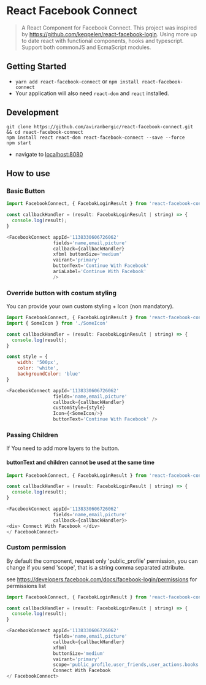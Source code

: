 # React Facebook Connect

> A React Component for Facebook Connect.
> This project was inspired by <https://github.com/keppelen/react-facebook-login>.
> Using more up to date react with functional components, hooks and typescript.
> Support both commonJS and EcmaScript modules.

## Getting Started

- `yarn add react-facebook-connect` or `npm install react-facebook-connect`
- Your application will also need `react-dom` and `react` installed.

## Development

```shell
git clone https://github.com/aviranbergic/react-facebook-connect.git && cd react-facebook-connect
npm install react react-dom react-facebook-connect --save --force
npm start
```

- navigate to [localhost:8080](http://localhost:8080)

## How to use

### Basic Button

```js
import FacebookConnect, { FacebokLoginResult } from 'react-facebook-connect';

const callbackHandler = (result: FacebokLoginResult | string) => {
  console.log(result);
}

<FacebookConnect appId='1138330606726062'
                 fields='name,email,picture' 
                 callback={callbackHandler} 
                 xfbml buttonSize='medium'
                 vairant='primary'
                 buttonText='Continue With Facebook'
                 ariaLabel='Continue With Facebook'
                 /> 
```

### Override button with costum styling

You can provide your own custom styling + Icon (non mandatory).

```js
import FacebookConnect, { FacebokLoginResult } from 'react-facebook-connect';
import { SomeIcon } from './SomeIcon'

const callbackHandler = (result: FacebokLoginResult | string) => {
  console.log(result);
}

const style = {
    width: '500px',
    color: 'white',
    backgroundColor: 'blue'
}

<FacebookConnect appId='1138330606726062'
                 fields='name,email,picture' 
                 callback={callbackHandler} 
                 customStyle={style} 
                 Icon={<SomeIcon/>} 
                 buttonText='Continue With Facebook' /> 
```

### Passing Children

If You need to add more layers to the button.

#### buttonText and children cannot be used at the same time

```js
import FacebookConnect, { FacebokLoginResult } from 'react-facebook-connect';

const callbackHandler = (result: FacebokLoginResult | string) => {
  console.log(result);
}

<FacebookConnect appId='1138330606726062' 
                 fields='name,email,picture' 
                 callback={callbackHandler}> 
<div> Connect With Facebook </div>
</ FacebookConnect>
```

### Custom permission

By default the component, request only 'public_profile' permission, you can change if you send 'scope', that is a string comma separated attribute.

see <https://developers.facebook.com/docs/facebook-login/permissions> for permissions list

```js
import FacebookConnect, { FacebokLoginResult } from 'react-facebook-connect';

const callbackHandler = (result: FacebokLoginResult | string) => {
  console.log(result);
}

<FacebookConnect appId='1138330606726062'
                 fields='name,email,picture' 
                 callback={callbackHandler} 
                 xfbml 
                 buttonSize='medium' 
                 vairant='primary'
                 scope='public_profile,user_friends,user_actions.books'> 
                 Connect With Facebook 
</ FacebookConnect>
```
